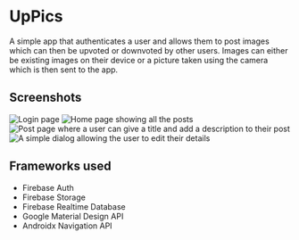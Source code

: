 # UpPics
A simple app that authenticates a user and allows them to post images which can then be upvoted or downvoted by other users.
Images can either be existing images on their device or a picture taken using the camera which is then sent to the app.
## Screenshots
![Login page](screenshots/login_dark.png)
![Home page showing all the posts](screenshots/home_dark.png)
![Post page where a user can give a title and add a description to their post](screenshots/post_dark.png)
![A simple dialog allowing the user to edit their details](screenshots/profiledialog_dark.png)

## Frameworks used
- Firebase Auth
- Firebase Storage
- Firebase Realtime Database
- Google Material Design API
- Androidx Navigation API
